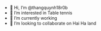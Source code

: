 - 👋 Hi, I’m @thangquynh18r0b
- 👀 I’m interested in Table tennis
- 🌱 I’m currently working
- 💞️ I’m looking to collaborate on Hai Ha land


<!---
thangquynh18r0b/thangquynh18r0b is a ✨ special ✨ repository because its `README.md` (this file) appears on your GitHub profile.
You can click the Preview link to take a look at your changes.
--->
